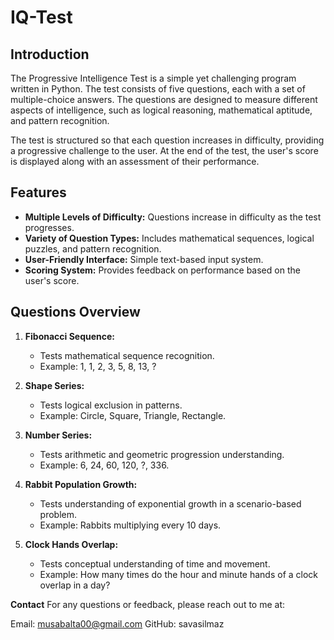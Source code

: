 # IQ-Test

## **Introduction**

The Progressive Intelligence Test is a simple yet challenging program written in Python. The test consists of five questions, each with a set of multiple-choice answers. The questions are designed to measure different aspects of intelligence, such as logical reasoning, mathematical aptitude, and pattern recognition.

The test is structured so that each question increases in difficulty, providing a progressive challenge to the user. At the end of the test, the user's score is displayed along with an assessment of their performance.

## **Features**

- **Multiple Levels of Difficulty:** Questions increase in difficulty as the test progresses.
- **Variety of Question Types:** Includes mathematical sequences, logical puzzles, and pattern recognition.
- **User-Friendly Interface:** Simple text-based input system.
- **Scoring System:** Provides feedback on performance based on the user's score.

## **Questions Overview**

1. **Fibonacci Sequence:**
   - Tests mathematical sequence recognition.
   - Example: 1, 1, 2, 3, 5, 8, 13, ?

2. **Shape Series:**
   - Tests logical exclusion in patterns.
   - Example: Circle, Square, Triangle, Rectangle.

3. **Number Series:**
   - Tests arithmetic and geometric progression understanding.
   - Example: 6, 24, 60, 120, ?, 336.

4. **Rabbit Population Growth:**
   - Tests understanding of exponential growth in a scenario-based problem.
   - Example: Rabbits multiplying every 10 days.

5. **Clock Hands Overlap:**
   - Tests conceptual understanding of time and movement.
   - Example: How many times do the hour and minute hands of a clock overlap in a day?

**Contact**
For any questions or feedback, please reach out to me at:

Email: musabalta00@gmail.com
GitHub: savasilmaz
